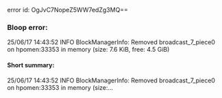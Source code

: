 error id: OgJvC7NopeZ5WW7edZg3MQ==
### Bloop error:

25/06/17 14:43:52 INFO BlockManagerInfo: Removed broadcast_7_piece0 on hpomen:33353 in memory (size: 7.6 KiB, free: 4.5 GiB)
#### Short summary: 

25/06/17 14:43:52 INFO BlockManagerInfo: Removed broadcast_7_piece0 on hpomen:33353 in memory (size:...